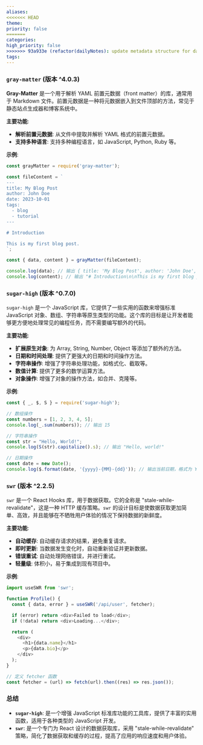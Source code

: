 ```yaml
---
aliases: 
<<<<<<< HEAD
theme: 
priority: false
=======
categories: 
high_priority: false
>>>>>>> 93a933e (refactor(dailyNotes): update metadata structure for daily notes)
tags:
---
```



### `gray-matter` (版本 ^4.0.3)

**Gray-Matter** 是一个用于解析 YAML 前置元数据（front matter）的库，通常用于 Markdown 文件。前置元数据是一种将元数据嵌入到文件顶部的方法，常见于静态站点生成器和博客系统中。

**主要功能**:
- **解析前置元数据**: 从文件中提取并解析 YAML 格式的前置元数据。
- **支持多种语言**: 支持多种编程语言，如 JavaScript, Python, Ruby 等。

**示例**:
```javascript
const grayMatter = require('gray-matter');

const fileContent = `
---
title: My Blog Post
author: John Doe
date: 2023-10-01
tags:
  - blog
  - tutorial
---

# Introduction

This is my first blog post.
`;

const { data, content } = grayMatter(fileContent);

console.log(data); // 输出 { title: 'My Blog Post', author: 'John Doe', date: '2023-10-01', tags: [ 'blog', 'tutorial' ] }
console.log(content); // 输出 "# Introduction\n\nThis is my first blog post."
```

### `sugar-high` (版本 ^0.7.0)

`sugar-high` 是一个 JavaScript 库，它提供了一些实用的函数来增强标准 JavaScript 对象、数组、字符串等原生类型的功能。这个库的目标是让开发者能够更方便地处理常见的编程任务，而不需要编写额外的代码。

**主要功能**:
- **扩展原生对象**: 为 Array, String, Number, Object 等添加了额外的方法。
- **日期和时间处理**: 提供了更强大的日期和时间操作方法。
- **字符串操作**: 增强了字符串处理功能，如格式化、截取等。
- **数值计算**: 提供了更多的数学运算方法。
- **对象操作**: 增强了对象的操作方法，如合并、克隆等。

**示例**:
```javascript
const { _, $, S } = require('sugar-high');

// 数组操作
const numbers = [1, 2, 3, 4, 5];
console.log(_.sum(numbers)); // 输出 15

// 字符串操作
const str = "Hello, World!";
console.log(S(str).capitalize().s); // 输出 "Hello, world!"

// 日期操作
const date = new Date();
console.log($.format(date, '{yyyy}-{MM}-{dd}')); // 输出当前日期，格式为 YYYY-MM-DD
```

### `swr` (版本 ^2.2.5)

`swr` 是一个 React Hooks 库，用于数据获取。它的全称是 "stale-while-revalidate"，这是一种 HTTP 缓存策略。`swr` 的设计目标是使数据获取更加简单、高效，并且能够在不牺牲用户体验的情况下保持数据的新鲜度。

**主要功能**:
- **自动缓存**: 自动缓存请求的结果，避免重复请求。
- **即时更新**: 当数据发生变化时，自动重新验证并更新数据。
- **错误重试**: 自动处理网络错误，并进行重试。
- **轻量级**: 体积小，易于集成到现有项目中。

**示例**:
```javascript
import useSWR from 'swr';

function Profile() {
  const { data, error } = useSWR('/api/user', fetcher);

  if (error) return <div>Failed to load</div>;
  if (!data) return <div>Loading...</div>;

  return (
    <div>
      <h1>{data.name}</h1>
      <p>{data.bio}</p>
    </div>
  );
}

// 定义 fetcher 函数
const fetcher = (url) => fetch(url).then((res) => res.json());
```

### 总结

- **`sugar-high`**: 是一个增强 JavaScript 标准库功能的工具库，提供了丰富的实用函数，适用于各种类型的 JavaScript 开发。
- **`swr`**: 是一个专门为 React 设计的数据获取库，采用 "stale-while-revalidate" 策略，简化了数据获取和缓存的过程，提高了应用的响应速度和用户体验。
